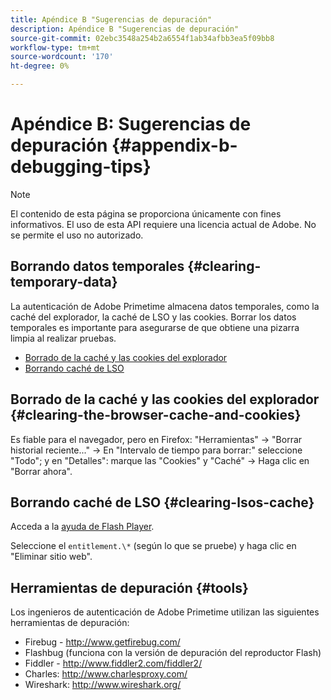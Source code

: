 ```yaml
---
title: Apéndice B "Sugerencias de depuración"
description: Apéndice B "Sugerencias de depuración"
source-git-commit: 02ebc3548a254b2a6554f1ab34afbb3ea5f09bb8
workflow-type: tm+mt
source-wordcount: '170'
ht-degree: 0%

---
```


# Apéndice B: Sugerencias de depuración {#appendix-b-debugging-tips}

>[!NOTE]
>
>El contenido de esta página se proporciona únicamente con fines informativos. El uso de esta API requiere una licencia actual de Adobe. No se permite el uso no autorizado.


## Borrando datos temporales {#clearing-temporary-data}

La autenticación de Adobe Primetime almacena datos temporales, como la caché del explorador, la caché de LSO y las cookies. Borrar los datos temporales es importante para asegurarse de que obtiene una pizarra limpia al realizar pruebas.

- [Borrado de la caché y las cookies del explorador](#clearing-the-browser-cache-and-cookies)
- [Borrando caché de LSO](#clearing-lsos-cache)


## Borrado de la caché y las cookies del explorador {#clearing-the-browser-cache-and-cookies}

Es fiable para el navegador, pero en Firefox: &quot;Herramientas&quot; -\> &quot;Borrar historial reciente...&quot; -\> En &quot;Intervalo de tiempo para borrar:&quot; seleccione &quot;Todo&quot;; y en &quot;Detalles&quot;: marque las &quot;Cookies&quot; y &quot;Caché&quot; -\> Haga clic en &quot;Borrar ahora&quot;.


## Borrando caché de LSO {#clearing-lsos-cache}

Acceda a la [ayuda de Flash Player](http://www.macromedia.com/support/documentation/en/flashplayer/help/settings_manager07.html).

Seleccione el ```entitlement.\*``` (según lo que se pruebe) y haga clic en &quot;Eliminar sitio web&quot;.


## Herramientas de depuración {#tools}

Los ingenieros de autenticación de Adobe Primetime utilizan las siguientes herramientas de depuración:

- Firebug - <http://www.getfirebug.com/>
- Flashbug (funciona con la versión de depuración del reproductor Flash)
- Fiddler - <http://www.fiddler2.com/fiddler2/>
- Charles: <http://www.charlesproxy.com/>
- Wireshark: <http://www.wireshark.org/>


<!--
## Related Information

- [Programmer Integration Guide](/help/authentication/programmer-integration-guide-overview.md)

- [Using Charles Proxy (Tech Note)](https://tve.zendesk.com/hc/en-us/articles/204962849-Using-Charles-Proxy)
-->
